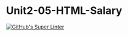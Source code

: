 # Unit2-05-HTML-Salary
[![GitHub's Super Linter](https://github.com/ICS2O-Programming-Kaitlin-G/Unit2-05-HTML-Salary/workflows/GitHub's%20Super%20Linter/badge.svg)](https://github.com/ICS2O-Programming-Kaitlin-G/Unit2-05-HTML-Salary/actions)